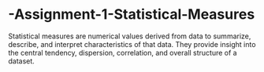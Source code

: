 # -Assignment-1-Statistical-Measures
Statistical measures are numerical values derived from data to summarize, describe, and interpret characteristics of that data. They provide insight into the central tendency, dispersion, correlation, and overall structure of a dataset. 
